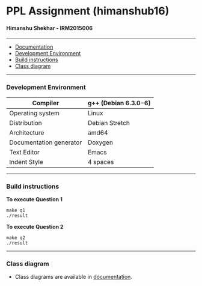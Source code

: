 # PPL Assignment (himanshub16)
#### Himanshu Shekhar - IRM2015006

---

* [Documentation](https://ppl-iiita.github.io/ppl-assignment-himanshub16/)
* [Development Environment](#development-environment)
* [Build instructions](#build-instructions)
* [Class diagram](#class-diagram)

---
### Development Environment
| Compiler | g++ (Debian 6.3.0-6) |
| --- | --- |
| Operating system | Linux |
| Distribution | Debian Stretch |
| Architecture | amd64 |
| Documentation generator | Doxygen |
| Text Editor | Emacs |
| Indent Style | 4 spaces |

---
### Build instructions
**To execute Question 1**
```
make q1
./result
```

**To execute Question 2**
```
make q2
./result
```
---

### Class diagram
* Class diagrams are available in [documentation](https://ppl-iiita.github.io/ppl-assignment-himanshub16).
